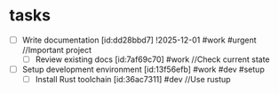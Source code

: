 # tasks

- [ ] Write documentation [id:dd28bbd7] !2025-12-01 #work #urgent //Important project
  - [ ] Review existing docs [id:7af69c70] #work //Check current state
- [ ] Setup development environment [id:13f56efb] #work #dev #setup
  - [ ] Install Rust toolchain [id:36ac7311] #dev //Use rustup
